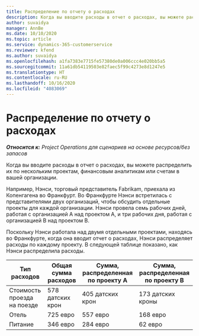 ```yaml
---
title: Распределение по отчету о расходах
description: Когда вы вводите расходы в отчет о расходах, вы можете распределить их по нескольким проектам, юридическим лицам или счетам в вашей организации.
author: suvaidya
manager: AnnBe
ms.date: 10/10/2020
ms.topic: article
ms.service: dynamics-365-customerservice
ms.reviewer: kfend
ms.author: suvaidya
ms.openlocfilehash: a1fa7383e7715fe57380de0a006ccc4e020bb5a5
ms.sourcegitcommit: 11a61db54119503e82faec5f99c4273e8d1247e5
ms.translationtype: HT
ms.contentlocale: ru-RU
ms.lasthandoff: 10/16/2020
ms.locfileid: "4083069"
---
```

# <a name="distributions-on-an-expense-report"></a>Распределение по отчету о расходах

_**Относится к:** Project Operations для сценариев на основе ресурсов/без запасов_

Когда вы вводите расходы в отчет о расходах, вы можете распределить их по нескольким проектам, финансовым аналитикам или счетам в вашей организации.

Например, Нэнси, торговый представитель Fabrikam, приехала из Копенгагена во Франкфурт. Во Франкфурте Нэнси встретилась с представителями двух организаций, чтобы обсудить отдельные проекты для каждой организации. Нэнси провела семь рабочих дней, работая с организацией A над проектом A, и три рабочих дня, работая с организацией B над проектом B.

Поскольку Нэнси работала над двумя отдельными проектами, находясь во Франкфурте, когда она вводит отчет о расходах, Нэнси распределяет расходы по каждому проекту. В следующей таблице показано, как Нэнси распределила расходы.

| Тип расходов | Общая сумма расходов | Сумма, распределенная по проекту А | Сумма, распределенная по проекту B |
|--------------|----------------------|---------------------------------|---------------------------------|
| Стоимость проезда на поезде   | 578 датских крон              | 405 датских крон                         | 173 датских кроны                         |
| Отель        | 725 евро              | 557 евро                         | 168 евро                         |
| Питание        | 346 евро              | 284 евро                         | 62 евро                          |
